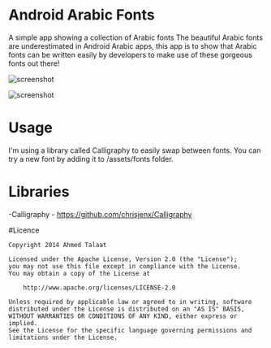 Android Arabic Fonts
====================
A simple app showing a collection of Arabic fonts
The beautiful Arabic fonts are underestimated in Android Arabic apps,
this app is to show that Arabic fonts can be written easily by developers to make use of these gorgeous fonts out there!

![screenshot][1]


![screenshot][2]

Usage
===================
I'm using a library called Calligraphy to easily swap between fonts.
You can try a new font by adding it to /assets/fonts folder.

Libraries
===================
-Calligraphy - https://github.com/chrisjenx/Calligraphy

#Licence

    Copyright 2014 Ahmed Talaat
    
    Licensed under the Apache License, Version 2.0 (the "License");
    you may not use this file except in compliance with the License.
    You may obtain a copy of the License at
    
        http://www.apache.org/licenses/LICENSE-2.0
    
    Unless required by applicable law or agreed to in writing, software
    distributed under the License is distributed on an "AS IS" BASIS,
    WITHOUT WARRANTIES OR CONDITIONS OF ANY KIND, either express or implied.
    See the License for the specific language governing permissions and
    limitations under the License.

[1]: https://cloud.githubusercontent.com/assets/4233007/4548008/7b727db4-4e51-11e4-8331-4384b0f75f1b.png
[2]: https://cloud.githubusercontent.com/assets/4233007/4548009/7ba29bd4-4e51-11e4-83e8-8808422dd173.png

